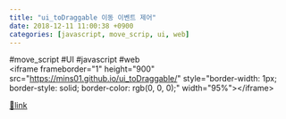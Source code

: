```yaml
---
title: "ui_toDraggable 이동 이벤트 제어"
date: 2018-12-11 11:00:38 +0900
categories: [javascript, move_scrip, ui, web]
---
```


#move_script #UI #javascript #web  
&lt;iframe frameborder="1" height="900" src="https://mins01.github.io/ui_toDraggable/" style="border-width: 1px; border-style: solid; border-color: rgb(0, 0, 0);" width="95%"&gt;&lt;/iframe&gt;  



[🔗link](http://www.mins01.com/mh/tech/read/1217)